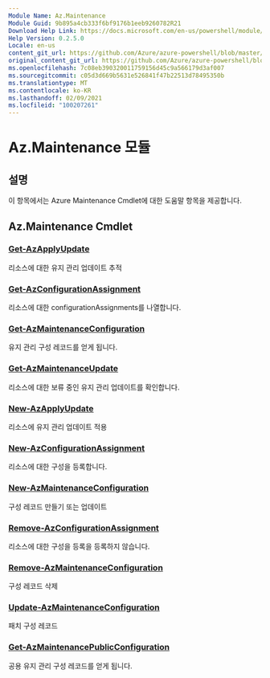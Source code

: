 ```yaml
---
Module Name: Az.Maintenance
Module Guid: 9b895a4cb333f6bf9176b1eeb9260782R21
Download Help Link: https://docs.microsoft.com/en-us/powershell/module/az.maintenance
Help Version: 0.2.5.0
Locale: en-us
content_git_url: https://github.com/Azure/azure-powershell/blob/master/src/Maintenance/Maintenance/help/Az.Maintenance.md
original_content_git_url: https://github.com/Azure/azure-powershell/blob/master/src/Maintenance/Maintenance/help/Az.Maintenance.md
ms.openlocfilehash: 7c08eb390320011759156d45c9a566179d3af007
ms.sourcegitcommit: c05d3d669b5631e526841f47b22513d78495350b
ms.translationtype: MT
ms.contentlocale: ko-KR
ms.lasthandoff: 02/09/2021
ms.locfileid: "100207261"
---
```

# Az.Maintenance 모듈
## 설명
이 항목에서는 Azure Maintenance Cmdlet에 대한 도움말 항목을 제공합니다.

## Az.Maintenance Cmdlet
### [Get-AzApplyUpdate](Get-AzApplyUpdate.md)
리소스에 대한 유지 관리 업데이트 추적

### [Get-AzConfigurationAssignment](Get-AzConfigurationAssignment.md)
리소스에 대한 configurationAssignments를 나열합니다.

### [Get-AzMaintenanceConfiguration](Get-AzMaintenanceConfiguration.md)
유지 관리 구성 레코드를 얻게 됩니다.

### [Get-AzMaintenanceUpdate](Get-AzMaintenanceUpdate.md)
리소스에 대한 보류 중인 유지 관리 업데이트를 확인합니다.

### [New-AzApplyUpdate](New-AzApplyUpdate.md)
리소스에 유지 관리 업데이트 적용

### [New-AzConfigurationAssignment](New-AzConfigurationAssignment.md)
리소스에 대한 구성을 등록합니다.

### [New-AzMaintenanceConfiguration](New-AzMaintenanceConfiguration.md)
구성 레코드 만들기 또는 업데이트

### [Remove-AzConfigurationAssignment](Remove-AzConfigurationAssignment.md)
리소스에 대한 구성을 등록을 등록하지 않습니다.

### [Remove-AzMaintenanceConfiguration](Remove-AzMaintenanceConfiguration.md)
구성 레코드 삭제

### [Update-AzMaintenanceConfiguration](Update-AzMaintenanceConfiguration.md)
패치 구성 레코드

### [Get-AzMaintenancePublicConfiguration](Get-AzMaintenancePublicConfiguration.md)
공용 유지 관리 구성 레코드를 얻게 됩니다.


